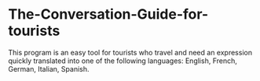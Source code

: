 # The-Conversation-Guide-for-tourists
This program is an easy tool for tourists who travel and need an expression quickly translated into one of the following languages: English, French, German, Italian, Spanish.
